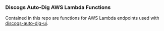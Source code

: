 ### Discogs Auto-Dig AWS Lambda Functions

Contained in this repo are functions for AWS Lambda endpoints used with [discogs-auto-dig-ui](https://github.com/cornelius-k/discogs-auto-dig-ui).

